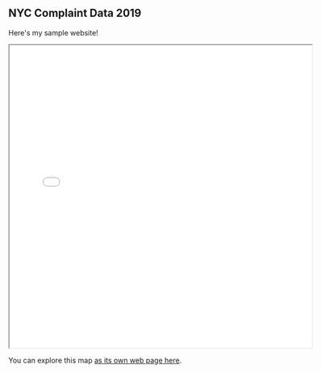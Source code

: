 ## NYC Complaint Data 2019

Here's my sample website!

<iframe src="nyc_complaints.html" height = "600" width = "600"></iframe>

You can explore this map [as its own web page here](nyc_complaints.html).
